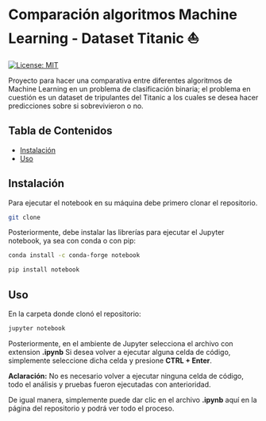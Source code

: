 # Comparación algoritmos Machine Learning - Dataset Titanic ⛵
[![License: MIT](https://img.shields.io/badge/License-MIT-yellow.svg)](https://opensource.org/licenses/MIT)

Proyecto para hacer una comparativa entre diferentes algoritmos de Machine Learning en un problema de clasificación binaria; el problema en cuestión es un dataset de tripulantes del Titanic a los cuales se desea hacer predicciones sobre si sobrevivieron o no.

## Tabla de Contenidos
- [Instalación](#instalación)
- [Uso](#uso)

## Instalación
Para ejecutar el notebook en su máquina debe primero clonar el repositorio.
```bash
git clone 
```

Posteriormente, debe instalar las librerías para ejecutar el Jupyter notebook, ya sea con conda o con pip:

```bash
conda install -c conda-forge notebook
```
```bash
pip install notebook
```

## Uso
En la carpeta donde clonó el repositorio:
```bash
jupyter notebook
```
Posteriormente, en el ambiente de Jupyter selecciona el archivo con extension **.ipynb**
Si desea volver a ejecutar alguna celda de código, simplemente seleccione dicha celda y presione **CTRL + Enter**.

**Aclaración:** No es necesario volver a ejecutar ninguna celda de código, todo el análisis y pruebas fueron ejecutadas con anterioridad. 

De igual manera, simplemente puede dar clic en el archivo **.ipynb** aquí en la página del repositorio y podrá ver todo el proceso.